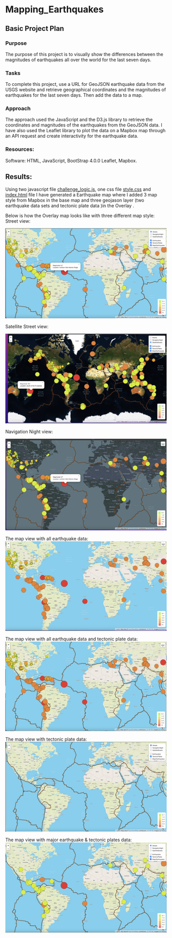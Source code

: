 # Mapping_Earthquakes

## Basic Project Plan 

### Purpose
 The purpose of this project is to visually show the differences between the magnitudes of earthquakes all over the world for the last seven days.

### Tasks 
To complete this project, use a URL for GeoJSON earthquake data from the USGS website and retrieve geographical coordinates and the magnitudes of earthquakes for the last seven days. Then add the data to a map.

### Approach 
The approach used the JavaScript and the D3.js library to retrieve the coordinates and magnitudes of the earthquakes from the GeoJSON data. I have also used the Leaflet library to plot the data on a Mapbox map through an API request and create interactivity for the earthquake data.

### Resources:

Software: HTML, JavaScript, BootStrap 4.0.0
Leaflet, Mapbox.


## Results: 


Using two javascript file [challenge_logic.js](https://github.com/NishatSultana3538/Mapping_Earthquakes/blob/main/Earthquake_Challenge/static/js/challenge_logic.js), one css file [style.css](https://github.com/NishatSultana3538/Mapping_Earthquakes/blob/main/Earthquake_Challenge/static/css/style.css) and [index.html](https://github.com/NishatSultana3538/Mapping_Earthquakes/blob/main/Earthquake_Challenge/index.html) file I have generated a Earthquake map where I added 3 map style from Mapbox in the base map and three geojason layer (two earthquake data sets and tectonic plate data )in the Overlay .

Below is how the Overlay map looks like with three different map style:
Street view:

![street_view](https://github.com/NishatSultana3538/Mapping_Earthquakes/blob/main/Earthquake_Challenge/images/street_view.png)

Satellite Street view:

![Satellite_street_view](https://github.com/NishatSultana3538/Mapping_Earthquakes/blob/main/Earthquake_Challenge/images/satellite_view.png)

Navigation Night view:

![Navigation_night](https://github.com/NishatSultana3538/Mapping_Earthquakes/blob/main/Earthquake_Challenge/images/Navigation_night_view.png)



The map view with all earthquake data:
![all earthquake](https://github.com/NishatSultana3538/Mapping_Earthquakes/blob/main/Earthquake_Challenge/images/all_earthquakes.png)

The map view with all earthquake data and tectonic plate data:
![all earthquake & tectonic plate](https://github.com/NishatSultana3538/Mapping_Earthquakes/blob/main/Earthquake_Challenge/images/all%20earthqukes_tectonic%20plates.png)

The map view with tectonic plate  data:
![tectonic plate](https://github.com/NishatSultana3538/Mapping_Earthquakes/blob/main/Earthquake_Challenge/images/tectonic-plates.png)

The map view with major earthquake & tectonic plates data:
![major earthquake_tectonic_plates](https://github.com/NishatSultana3538/Mapping_Earthquakes/blob/main/Earthquake_Challenge/images/major_earthquakes_tectonic_plates.png)




